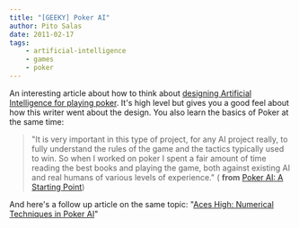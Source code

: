 ```yaml
---
title: "[GEEKY] Poker AI"
author: Pito Salas
date: 2011-02-17
tags:
    - artificial-intelligence
    - games
    - poker
---
```




An interesting article about how to think about [designing Artificial
Intelligence for playing
poker](<http://gamecareerguide.com/features/896/poker_ai_a_starting_.php>).
It's high level but gives you a good feel about how this writer went about the
design. You also learn the basics of Poker at the same time:

> "It is very important in this type of project, for any AI project really, to
> fully understand the rules of the game and the tactics typically used to
> win. So when I worked on poker I spent a fair amount of time reading the
> best books and playing the game, both against existing AI and real humans of
> various levels of experience." ( **from** [Poker AI: A Starting
> Point](<http://gamecareerguide.com/features/896/poker_ai_a_starting_.php>))

And here's a follow up article on the same topic: "[Aces High: Numerical
Techniques in Poker
AI](<http://www.gamasutra.com/view/feature/6154/aces_high_numerical_techniques_in_.php>)"

>


